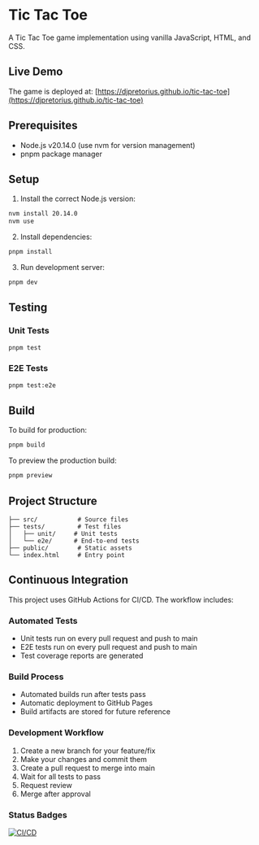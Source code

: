 # Tic Tac Toe

A Tic Tac Toe game implementation using vanilla JavaScript, HTML, and CSS.

## Live Demo
The game is deployed at: [https://djpretorius.github.io/tic-tac-toe](https://djpretorius.github.io/tic-tac-toe)

## Prerequisites

- Node.js v20.14.0 (use nvm for version management)
- pnpm package manager

## Setup

1. Install the correct Node.js version:
```bash
nvm install 20.14.0
nvm use
```

2. Install dependencies:
```bash
pnpm install
```

3. Run development server:
```bash
pnpm dev
```

## Testing

### Unit Tests
```bash
pnpm test
```

### E2E Tests
```bash
pnpm test:e2e
```

## Build

To build for production:
```bash
pnpm build
```

To preview the production build:
```bash
pnpm preview
```

## Project Structure

```
├── src/           # Source files
├── tests/         # Test files
│   ├── unit/     # Unit tests
│   └── e2e/      # End-to-end tests
├── public/        # Static assets
└── index.html     # Entry point
```

## Continuous Integration

This project uses GitHub Actions for CI/CD. The workflow includes:

### Automated Tests
- Unit tests run on every pull request and push to main
- E2E tests run on every pull request and push to main
- Test coverage reports are generated

### Build Process
- Automated builds run after tests pass
- Automatic deployment to GitHub Pages
- Build artifacts are stored for future reference

### Development Workflow
1. Create a new branch for your feature/fix
2. Make your changes and commit them
3. Create a pull request to merge into main
4. Wait for all tests to pass
5. Request review
6. Merge after approval

### Status Badges
[![CI/CD](https://github.com/DJPretorius/tic-tac-toe/actions/workflows/ci.yml/badge.svg)](https://github.com/DJPretorius/tic-tac-toe/actions/workflows/ci.yml) 